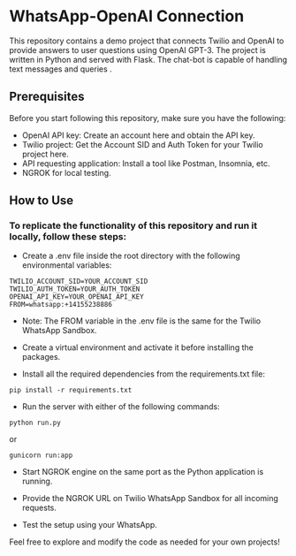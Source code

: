 # WhatsApp-OpenAI Connection

This repository contains a demo project that connects Twilio and OpenAI to provide answers to user questions using OpenAI GPT-3. The project is written in Python and served with Flask. The chat-bot is capable of handling text messages and queries .

## Prerequisites

Before you start following this repository, make sure you have the following:

- OpenAI API key: Create an account here and obtain the API key.
- Twilio project: Get the Account SID and Auth Token for your Twilio project here.
- API requesting application: Install a tool like Postman, Insomnia, etc.
- NGROK for local testing.

## How to Use
### To replicate the functionality of this repository and run it locally, follow these steps:

- Create a .env file inside the root directory with the following environmental variables:
```
TWILIO_ACCOUNT_SID=YOUR_ACCOUNT_SID
TWILIO_AUTH_TOKEN=YOUR_AUTH_TOKEN
OPENAI_API_KEY=YOUR_OPENAI_API_KEY
FROM=whatsapp:+14155238886
```

- Note: The FROM variable in the .env file is the same for the Twilio WhatsApp Sandbox.

- Create a virtual environment and activate it before installing the packages.

- Install all the required dependencies from the requirements.txt file:

```
pip install -r requirements.txt
```
- Run the server with either of the following commands:

```
python run.py
```
or
```
gunicorn run:app
```

- Start NGROK engine on the same port as the Python application is running.

- Provide the NGROK URL on Twilio WhatsApp Sandbox for all incoming requests.

- Test the setup using your WhatsApp.

Feel free to explore and modify the code as needed for your own projects!
